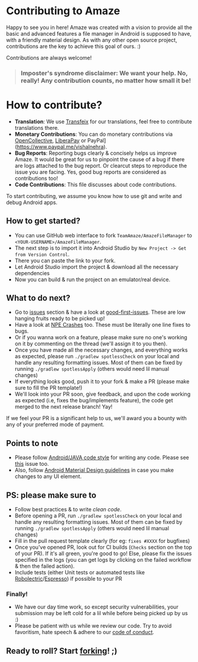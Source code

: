 # Contributing to Amaze

Happy to see you in here! Amaze was created with a vision to provide all the basic and advanced features a file manager in Android is supposed to have, with a friendly material design. As with any other open source project, contributions are the key to achieve this goal of ours. :)

Contributions are always welcome!

> ### Imposter's syndrome disclaimer: We want your help. No, really! Any contribution counts, no matter how small it be!

# How to contribute?

- **Translation**: We use [Transfeix](https://www.transifex.com/amaze/amaze-file-manager/) for our translations, feel free to contribute translations there.
- **Monetary Contributions**: You can do monetary contributions via [OpenCollective](https://opencollective.com/TeamAmaze), [LiberaPay](https://liberapay.com/Team-Amaze/donate) or PayPal](https://www.paypal.me/vishalnehra).
- **Bug Reports**: Reporting bugs clearly & concisely helps us improve Amaze. It would be great for us to pinpoint the cause of a bug if there are logs attached to the bug report. Or clearcut steps to reproduce the issue you are facing. Yes, good bug reports are considered as contributions too!
- **Code Contributions**: This file discusses about code contributions.

To start contributing, we assume you know how to use git and write and debug Android apps.

## How to get started?

 - You can use GitHub web interface to fork `TeamAmaze/AmazeFileManager` to `<YOUR-USERNAME>/AmazeFileManager`.
 - The next step is to import it into Android Studio by `New Project -> Get from Version Control`.
 - There you can paste the link to your fork.
 - Let Android Studio import the project & download all the necessary dependencies
 - Now you can build & run the project on an emulator/real device.

## What to do next?

 - Go to [issues]() section & have a look at [good-first-issues](https://github.com/TeamAmaze/AmazeFileManager/issues?q=is%3Aopen+is%3Aissue+label%3A%22Issue-Easy+%28good+first+issue%29%22). These are low hanging fruits ready to be picked up!
 - Have a look at [NPE Crashes](https://github.com/TeamAmaze/AmazeFileManager/issues?q=is%3Aopen+is%3Aissue+label%3ACrash-NullPointerException) too. These must be literally one line fixes to bugs.
 - Or if you wanna work on a feature, please make sure no one's working on it by commenting on the thread (we'll assign it to you then).
 - Once you have made all the necessary changes, and everything works as expected, please run `./gradlew spotlessCheck` on your local and handle any resulting formatting issues. Most of them can be fixed by running `./gradlew spotlessApply` (others would need lil manual changes)
 - If everything looks good, push it to your fork & make a PR (please make sure to fill the PR template!)
 - We'll look into your PR soon, give feedback, and upon the code working as expected (i.e, fixes the bug/implements feature), the code get merged to the next release branch! Yay!

If we feel your PR is a significant help to us, we'll award you a bounty with any of your preferred mode of payment.

## Points to note

 - Please follow [Android/JAVA code style](https://source.android.com/docs/setup/contribute/code-style) for writing any code. Please see [this](https://github.com/TeamAmaze/AmazeFileManager/issues/986) issue too.
 - Also, follow [Android Material Design guidelines](https://material.io/guidelines/material-design/introduction.html) in case you make changes to any UI element.

## PS: please make sure to

- Follow best practices & to write _clean code_.
- Before opening a PR, run `./gradlew spotlessCheck` on your local and handle any resulting formatting issues. Most of them can be fixed by running `./gradlew spotlessApply` (others would need lil manual changes)
- Fill in the pull request template clearly (for eg: `fixes #XXXX` for bugfixes)
- Once you've opened PR, look out for CI builds (`Checks` section on the top of your PR). If it's all green, you're good to go! Else, please fix the issues specified in the logs (you can get logs by clicking on the failed workflow & then the failed action).
- Include tests (either Unit tests or automated tests like [Robolectric](http://robolectric.org/)/[Espresso](https://developer.android.com/training/testing/espresso/)) if possible to your PR

### Finally!

- We have our day time work, so except security vulnerabilities, your submission may be left cold for a lil while before being picked up by us :)
- Please be patient with us while we review our code. Try to avoid favoritism, hate speech & adhere to our [code of conduct](https://github.com/TeamAmaze/AmazeFileManager/blob/release/4.0/CODE_OF_CONDUCT.md).

## Ready to roll? Start [forking](https://github.com/TeamAmaze/AmazeFileManager/fork)! ;)
